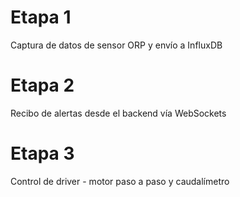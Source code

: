 # Etapa 1
Captura de datos de sensor ORP y envío a InfluxDB

# Etapa 2
Recibo de alertas desde el backend vía WebSockets

# Etapa 3
Control de driver - motor paso a paso y caudalímetro